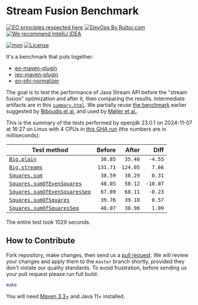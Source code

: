 # Stream Fusion Benchmark

[![EO principles respected here](https://www.elegantobjects.org/badge.svg)](https://www.elegantobjects.org)
[![DevOps By Rultor.com](http://www.rultor.com/b/objectionary/eo)](http://www.rultor.com/p/objectionary/eo)
[![We recommend IntelliJ IDEA](https://www.elegantobjects.org/intellij-idea.svg)](https://www.jetbrains.com/idea/)

[![mvn](https://github.com/objectionary/benchmark/actions/workflows/mvn.yml/badge.svg)](https://github.com/objectionary/benchmark/actions/workflows/mvn.yml)
[![License](https://img.shields.io/badge/license-MIT-green.svg)](LICENSE.txt)

It's a benchmark that puts together:

* [eo-maven-plugin](https://github.com/objectionary/eo)
* [jeo-maven-plugin](https://github.com/objectionary/jeo-maven-plugin)
* [eo-phi-normalizer](https://github.com/objectionary/eo-phi-normalizer)

The goal is to test the performance of Java Stream API before
the "stream fusion" optimization
and after it, then comparing the results. Intermediate artifacts are in this
[`summary.html`](https://www.objectionary.com/benchmark/summary.html).
We partially reuse [the benchmark](https://github.com/biboudis/clashofthelambdas)
earlier suggested by
[Biboudis et al.](https://arxiv.org/abs/1406.6631)
and used by
[Møller et al.](https://dl.acm.org/doi/abs/10.1145/3428236).

<!-- benchmark_begin -->
This is the summary of the tests performed
by openjdk 23.0.1
on 2024-11-07
at 16:27 on Linux with 4 CPUs
in [this GHA run][benchmark-gha]
(the numbers are in milliseconds):

| Test method | Before | After | Diff |
| --- | --: | --: | --: |
 | [`Big.plain`](https://github.com/objectionary/benchmark/blob/master/src/main/java/org/eolang/benchmark/Big.java) | `30.85` | `35.40` | `-4.55` |
 | [`Big.streams`](https://github.com/objectionary/benchmark/blob/master/src/main/java/org/eolang/benchmark/Big.java) | `131.71` | `124.05` | `7.66` |
 | [`Squares.sum`](https://github.com/objectionary/benchmark/blob/master/src/main/java/org/eolang/benchmark/Squares.java) | `38.59` | `38.29` | `0.31` |
 | [`Squares.sumOfEvenSquares`](https://github.com/objectionary/benchmark/blob/master/src/main/java/org/eolang/benchmark/Squares.java) | `48.05` | `58.12` | `-10.07` |
 | [`Squares.sumOfEvenSquaresSeq`](https://github.com/objectionary/benchmark/blob/master/src/main/java/org/eolang/benchmark/Squares.java) | `67.89` | `68.11` | `-0.23` |
 | [`Squares.sumOfSquares`](https://github.com/objectionary/benchmark/blob/master/src/main/java/org/eolang/benchmark/Squares.java) | `39.76` | `39.18` | `0.57` |
 | [`Squares.sumOfSquaresSeq`](https://github.com/objectionary/benchmark/blob/master/src/main/java/org/eolang/benchmark/Squares.java) | `40.07` | `38.98` | `1.09` |

The entire test took 1029 seconds.
<!-- benchmark_end -->

## How to Contribute

Fork repository, make changes, then send us
a [pull request](https://www.yegor256.com/2014/04/15/github-guidelines.html).
We will review your changes and apply them to the `master` branch shortly,
provided they don't violate our quality standards. To avoid frustration,
before sending us your pull request please run full build:

```bash
make
```

You will need [Maven 3.3+](https://maven.apache.org) and Java 11+ installed.

[benchmark-gha]: https://github.com/objectionary/benchmark/actions/runs/11726832040
